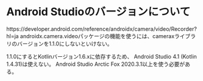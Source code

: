 # Android Studioのバージョンについて
<p>
https://developer.android.com/reference/androidx/camera/video/Recorder?hl=ja
androidx.camera.videoパッケージの機能を使うには、cameraxライブラリのバージョンを1.1.0にしないといけない。

1.1.0にするとKotlinバージョン1.6.xに依存するため、 Android Studio 4.1 (Kotlin 1.4.31)は使えない。
Android Studio Arctic Fox 2020.3.1以上を使う必要がある。
</p>
